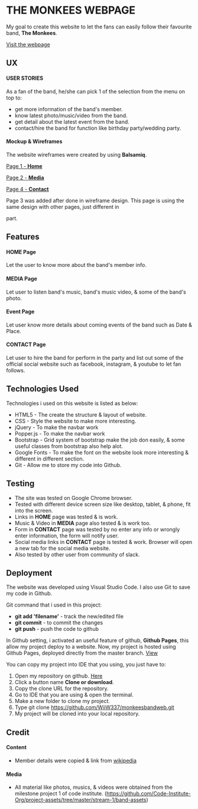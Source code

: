 # THE MONKEES WEBPAGE
My goal to create this website to let the fans can easily follow their favourite band, **The Monkees**.

[Visit the webpage](https://wiiw337.github.io/monkeesbandweb/)
 

## UX

#### USER STORIES
As a fan of the band, he/she can pick 1 of the selection from the menu on top to:
- get more information of the band's member.
- know latest photo/music/video from the band.
- get detail about the latest event from the band.
- contact/hire the band for function like birthday party/wedding party.


#### Mockup & Wireframes
The website wireframes were created by using **Balsamiq**.

[Page 1 - **Home**](https://github.com/WiiW337/monkeesbandweb/blob/master/assets/images/BSM-INDEX.png)
 
[Page 2 - **Media**](https://github.com/WiiW337/monkeesbandweb/blob/master/assets/images/BSM-MEDIA.png)

[Page 4 - **Contact**](https://github.com/WiiW337/monkeesbandweb/blob/master/assets/images/BSM-CONTACT.png)


Page 3 was added after done in wireframe design. This page is using the same design with other pages, just different in <section> part.



## Features

#### **HOME** Page
Let the user to know more about the band's member info.

#### **MEDIA** Page
Let user to listen band's music, band's music video, & some of the band's photo.

#### **Event** Page
Let user know more details about coming events of the band such as Date & Place.

#### **CONTACT** Page
Let user to hire the band for perform in the party and list out some of the official social website such as facebook, instagram, & youtube to let fan follows.


## Technologies Used
Technologies i used on this website is listed as below:
- HTML5 - The create the structure & layout of website.
- CSS - Style the website to make more interesting.
- jQuery - To make the navbar work 
- Popper.js - To make the navbar work
- Bootstrap - Grid system of bootstrap make the job don easily, & some useful classes from bootstrap also help alot.
- Google Fonts - To make the font on the website look more interesting & different in different section.
- Git - Allow me to store my code into Github.
 

## Testing
- The site was tested on Google Chrome browser.
- Tested with different device screen size like desktop, tablet, & phone, fit into the screen.
- Links in **HOME** page was tested & is work.
- Music & Video in **MEDIA** page also tested & is work too.
- Form in **CONTACT** page was tested by no enter any info or wrongly enter information, the form will notify user.
- Social media links in **CONTACT** page is tested & work. Browser will open a new tab for the social media website.
- Also tested by other user from community of slack. 


## Deployment
The website was developed using Visual Studio Code. I also use Git to save my code in Github.

Git command that i used in this project:
- **git add 'filename'** - track the new/edited file
- **git commit** - to commit the changes
- **git push** - push the code to github

In Github setting, i activated an useful feature of github, **Github Pages**, this allow my project deploy to a website. Now, my project is hosted using Github Pages, deployed directly from the master branch. [View](https://github.com/WiiW337/monkeesbandweb)


You can copy my project into IDE that you using, you just have to:
1. Open my repository on github. [Here](https://github.com/WiiW337/monkeesbandweb)
2. Click a button name **Clone or download**.
3. Copy the clone URL for the repository.
4. Go to IDE that you are using & open the terminal.
5. Make a new folder to clone my project.
6. Type git clone https://github.com/WiiW337/monkeesbandweb.git
7. My project will be cloned into your local repository.


## Credit

#### Content
- Member details were copied & link from [wikipedia](https://en.wikipedia.org)

#### Media
- All material like photos, musics, & videos were obtained from the milestone project 1 of code institute. (https://github.com/Code-Institute-Org/project-assets/tree/master/stream-1/band-assets)



